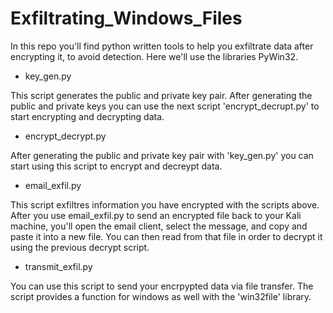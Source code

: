 # Exfiltrating_Windows_Files
In this repo you'll find python written tools to help you exfiltrate data after encrypting it, to avoid detection. Here we'll use the libraries PyWin32.

- key_gen.py

This script generates the public and private key pair. After generating the public and private keys you can use the next script 'encrypt_decrupt.py' to start encrypting and decrypting data.

- encrypt_decrypt.py

After generating the public and private key pair with 'key_gen.py' you can start using this script to encrypt and decreypt data. 

- email_exfil.py

This script exfiltres information you have encrypted with the scripts above. After you use email_exfil.py to send an encrypted file back to your Kali machine, you'll open the email client, select the message, and copy and paste it into a new file. You can then read from that file in order to decrypt it using the previous decrypt script.

- transmit_exfil.py

You can use this script to send your encrpypted data via file transfer. The script provides a function for windows as well with the 'win32file' library.
